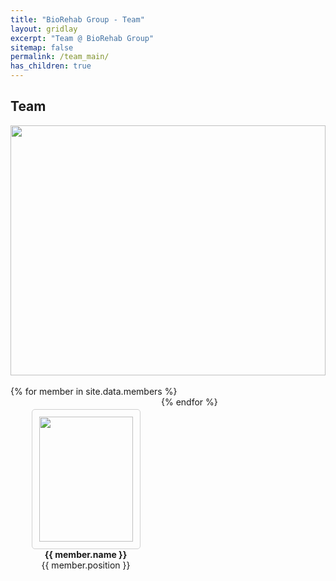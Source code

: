 ```yaml
---
title: "BioRehab Group - Team"
layout: gridlay
excerpt: "Team @ BioRehab Group"
sitemap: false
permalink: /team_main/
has_children: true
---
```


## Team
<div style="width: 100%; height: 400px; ">
  <img src="{{ site.url }}{{ site.baseurl }}/images/teampic/group_pic.jpg" 
       style="width: 100%; height: 400px; display: block;">
</div>
<br>
<div style="display:flex; flex-wrap: wrap; text-align: center; box-sizing: border-box;">
{% for member in site.data.members %}
   <div style="margin: 20px; text-align: center; width: 201px;">
  <a href="{{ site.url }}{{ site.baseurl }}/{{ member.link }}" style="text-decoration: none; color: inherit;">
        <img src="{{ site.url }}{{ site.baseurl }}/images/teampic/{{ member.photo }}" 
             style="width: 150px; height: 200px; object-fit: cover; border: 1px solid #D0D0D0; padding: 11px; border-radius: 5px;">
        <br>
        <strong>{{ member.name }}</strong><br>
        <span>{{ member.position }}</span>
      </a>    
  </div> 
{% endfor %}
</div>

<style>
a:hover img {
  transform: scale(1.05);
  box-shadow: 0 4px 8px rgba(0, 0, 0, 0.2);
  transition: transform 0.2s, box-shadow 0.2s;
}
</style>







